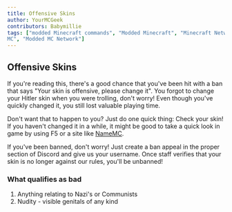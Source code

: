 ```yaml
---
title: Offensive Skins
author: YourMCGeek
contributors: Babymillie
tags: ["modded Minecraft commands", "Modded Minecraft", "Minecraft Network", "ShadowNode", "ShadowNode Modded", "Modded
MC", "Modded MC Network"]
---
```


## Offensive Skins
If you're reading this, there's a good chance that you've been hit with a ban that says "Your skin is offensive, please change it". You forgot to change your Hitler skin when you were trolling, don't worry! Even though you've quickly changed it, you still lost valuable playing time. 

Don't want that to happen to you? Just do one quick thing: Check your skin! If you haven't changed it in a while, it might be good to take a quick look in game by using F5 or a site like <a href="https://namemc.com" target="_blank">NameMC</a>.

If you've been banned, don't worry! Just create a ban appeal in the proper section of Discord and give us your username. Once staff verifies that your skin is no longer against our rules, you'll be unbanned!

### What qualifies as bad
 1. Anything relating to Nazi's or Communists
 2. Nudity - visible genitals of any kind
 